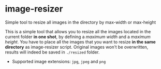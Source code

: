# image-resizer
Simple tool to resize all images in the directory by max-width or max-height

This is a simple tool that allows you to resize all the images located in the current folder **in one shot**, by defining a _maximum width_ and a _maximum height_.
You have to place all the images that you want to resize **in the same directory** as image-resizer script.
Original images won't be overwritten, results will indeed be saved in `./resized` folder.

- Supported image extensions: `jpg`, `jpeg` and `png`
